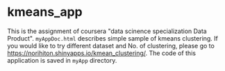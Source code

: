 # kmeans_app

This is the assignment of coursera "data scinence specialization Data Product".
`myAppDoc.html` describes simple sample of kmeans clustering.
If you would like to try different dataset and No. of clustering, please go to <https://norihiton.shinyapps.io/kmean_clustering/>.
The code of this application is saved in `myApp` directory.
